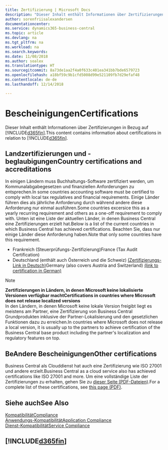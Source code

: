 ```yaml
---
title: Zertifizierung | Microsoft Docs
description: "Dieser Inhalt enthält Informationen über Zertifizierungen in Bezug auf Business Central."
author: sorenfriisalexandersen
documentationcenter: 
ms.service: dynamics365-business-central
ms.topic: article
ms.devlang: na
ms.tgt_pltfrm: na
ms.workload: na
ms.search.keywords: 
ms.date: 11/08/2018
ms.author: soalex
ms.translationtype: HT
ms.sourcegitcommit: 8a73de1aa2f4a0f633c401ea341bb7bde6579723
ms.openlocfilehash: a18bf59c9b1cfd5008d99e521109fb7d29efaf48
ms.contentlocale: de-de
ms.lasthandoff: 12/14/2018

---
```

# <a name="certifications"></a><span data-ttu-id="e0934-103">Bescheinigungen</span><span class="sxs-lookup"><span data-stu-id="e0934-103">Certifications</span></span>  
<span data-ttu-id="e0934-104">Dieser Inhalt enthält Informationen über Zertifizierungen in Bezug auf [!INCLUDE[d365fin](../includes/d365fin_md.md)].</span><span class="sxs-lookup"><span data-stu-id="e0934-104">This content contains information about certifications in relation to [!INCLUDE[d365fin](../includes/d365fin_md.md)].</span></span>  

## <a name="country-certifications-and-accreditations"></a><span data-ttu-id="e0934-105">Landzertifizierungen und -beglaubigungen</span><span class="sxs-lookup"><span data-stu-id="e0934-105">Country certifications and accreditations</span></span>
<span data-ttu-id="e0934-106">In einigen Ländern muss Buchhaltungs-Software zertifiziert werden, um Kommunalabgabegesetzen und finanziellen Anforderungen zu entsprechen.</span><span class="sxs-lookup"><span data-stu-id="e0934-106">In some countries accounting software must be certified to comply with local tax regulatives and financial requirements.</span></span> <span data-ttu-id="e0934-107">Einige Länder führen dies als jährliche Anforderung durch während andere diese Anforderung nur einmal ausführen.</span><span class="sxs-lookup"><span data-stu-id="e0934-107">Some countries excersice this as a yearly recurring requirement and others as a one-off requirement to comply with.</span></span> <span data-ttu-id="e0934-108">Unten ist eine Liste der aktuellen Länder, in denen Business Central eine Zertifizierungen erzielt hat.</span><span class="sxs-lookup"><span data-stu-id="e0934-108">Below is a list of the current countries in which Business Central has achieved certifications.</span></span> <span data-ttu-id="e0934-109">Beachten Sie, dass nur einige Länder diese Anforderung haben.</span><span class="sxs-lookup"><span data-stu-id="e0934-109">Note that only some countries have this requirement.</span></span>  
- <span data-ttu-id="e0934-110">Frankreich (Steuerprüfungs-Zertifizierung)</span><span class="sxs-lookup"><span data-stu-id="e0934-110">France (Tax Audit Certification)</span></span>
- <span data-ttu-id="e0934-111">Deutschland (enthält auch Österreich und die Schweiz) [(Zertifizierungs-Link in Deutsch)](https://www.bdo.de/de-de/themen/softwarebescheinungen/bdo/microsoft-dynamics-365-business-central)</span><span class="sxs-lookup"><span data-stu-id="e0934-111">Germany (also covers Austria and Switzerland) [(link to certification in German)](https://www.bdo.de/de-de/themen/softwarebescheinungen/bdo/microsoft-dynamics-365-business-central)</span></span>

> [!NOTE]  
>  <span data-ttu-id="e0934-112">**Zertifizierungen in Ländern, in denen Microsoft keine lokalisierte Versionen verfügbar macht**</span><span class="sxs-lookup"><span data-stu-id="e0934-112">**Certifications in countries where Microsoft does not release localized versions**</span></span>  
> <span data-ttu-id="e0934-113">In den Ländern, in denen Microsoft keine lokale Version freigibt liegt es meistens am Partner, eine Zertifizierung von Business Central Grundprodukten inklusive der Partner-Lokalisierung und den gesetzlichen Funktionen dazu zu erreichen.</span><span class="sxs-lookup"><span data-stu-id="e0934-113">In countries where Microsoft does not release a local version, it is usually up to the partners to achieve certification of the Business Central base product including the partner's localization and regulatory features on top.</span></span>

## <a name="other-certifications"></a><span data-ttu-id="e0934-114">BeAndere Bescheinigungen</span><span class="sxs-lookup"><span data-stu-id="e0934-114">Other certifications</span></span>  
<span data-ttu-id="e0934-115">Business Central als Clouddienst hat auch eine Zertifizierung wie ISO 27001 und andere erzielt.</span><span class="sxs-lookup"><span data-stu-id="e0934-115">Business Central as a cloud service also has achieved certifications like ISO 27001 and more.</span></span> <span data-ttu-id="e0934-116">Um eine vollständige Liste der Zertifizierungen zu erhalten, gehen Sie zu [dieser Seite (PDF-Dateien)](https://aka.ms/d365-compliance-list).</span><span class="sxs-lookup"><span data-stu-id="e0934-116">For a complete list of these certifications, see [this page (PDF)](https://aka.ms/d365-compliance-list).</span></span>

## <a name="see-also"></a><span data-ttu-id="e0934-117">Siehe auch</span><span class="sxs-lookup"><span data-stu-id="e0934-117">See Also</span></span>  
[<span data-ttu-id="e0934-118">Kompatibilität</span><span class="sxs-lookup"><span data-stu-id="e0934-118">Compliance</span></span>](compliance-overview.md)  
[<span data-ttu-id="e0934-119">Anwendungs-Kompatibilität</span><span class="sxs-lookup"><span data-stu-id="e0934-119">Application Compliance</span></span>](compliance-application-compliance.md)  
[<span data-ttu-id="e0934-120">Dienst-Kompatibilität</span><span class="sxs-lookup"><span data-stu-id="e0934-120">Service Compliance</span></span>](compliance-service-compliance.md)  

 ## [!INCLUDE[d365fin](../includes/free_trial_md.md)]  
 

